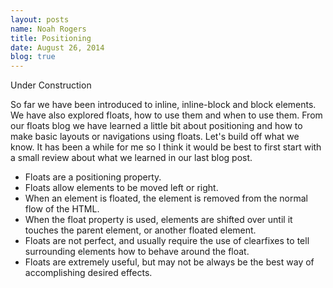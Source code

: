 ```yaml
---
layout: posts
name: Noah Rogers
title: Positioning
date: August 26, 2014
blog: true
---
```

<span class="construction">Under Construction</span>

<p>So far we have been introduced to inline, inline-block and block elements. We have also explored floats, how to use them and when to use them. From our floats blog we have learned a little bit about positioning and how to make basic layouts or navigations using floats. Let's build off what we know. It has been a while for me so I think it would be best to first start with a small review about what we learned in our last blog post.</p>

<ul>
  <li>Floats are a positioning property.</li>
  <li>Floats allow elements to be moved left or right.</li>
  <li>When an element is floated, the element is removed from the normal flow of the HTML.</li>
  <li>When the float property is used, elements are shifted over until it touches the parent element, or another floated element.</li>
  <li>Floats are not perfect, and usually require the use of clearfixes to tell surrounding elements how to behave around the float.</li>
  <li>Floats are extremely useful, but may not be always be the best way of accomplishing desired effects.</li>
</ul>
